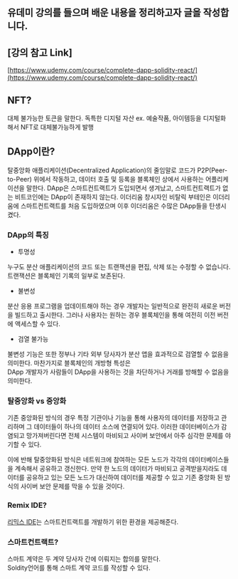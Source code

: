 ## 유데미 강의를 들으며 배운 내용을 정리하고자 글을 작성합니다.

## \[강의 참고 Link\]

[https://www.udemy.com/course/complete-dapp-solidity-react/](https://www.udemy.com/course/complete-dapp-solidity-react/)

## NFT?
대체 불가능한 토큰을 말한다. 독특한 디지털 자산 
ex. 예술작품, 아이템등을 디지털화해서 NFT로 대체불가능하게 발행

## DApp이란?

탈중앙화 애플리케이션(Decentralized Application)의 줄임말로 코드가 P2P(Peer-to-Peer) 위에서 작동하고,
데이터 호출 및 등록을 블록체인 상에서 사용하는 어플리케이션을 말한다.
DApp은 스마트컨트랙트가 도입되면서 생겨났고, 스마트컨트랙트가 없는 비트코인에는 DApp이 존재하지 않는다.
이더리움 창시자인 비탈릭 부테인은 이더리움에 스마트컨트랙트를 처음 도입하였으며 이후 이더리움은 수많은
DApp들을 탄생시켰다.

### DApp의 특징

* 투명성

누구도 분산 애플리케이션의 코드 또는 트랜잭션을 편집, 삭제 또는 수정할 수 없습니다. 트랜잭션은 블록체인 기록의 일부로 보존된다.

* 불변성

분산 응용 프로그램을 업데이트해야 하는 경우 개발자는 일반적으로 완전히 새로운 버전을 빌드하고 출시한다.
그러나 사용자는 원하는 경우 블록체인을 통해 여전히 이전 버전에 액세스할 수 있다. 

* 검열 불가능

불변성 기능은 또한 정부나 기타 외부 당사자가 분산 앱을 효과적으로 검열할 수 없음을 의미한다. 마찬가지로 블록체인의 개방형 특성은  
DApp 개발자가 사람들이 DApp을 사용하는 것을 차단하거나 거래를 방해할 수 없음을 의미한다. 

### 탈중앙화 vs 중앙화

기존 중앙화된 방식의 경우 특정 기관이나 기능을 통해 사용자의 데이터를 저장하고 관리하며 그 데이터들이 하나의
데이터 소스에 연결되어 있다. 이러한 데이터베이스가 감염되고 망가져버린다면 전체 시스템이 마비되고 사이버 보안에서 아주 심각한 문제를 야기할 수 있다.

이에 반해 탈중앙화된 방식은 네트워크에 참여하는 모든 노드가 각각의 데이터베이스들을 계속해서 공유하고 갱신한다. 만약 한 노드의 데이터가 마비되고 공격받을지라도 데이터를 공유하고 있는 모든 노드가 대신하여 데이터를 제공할 수 있고 기존 중앙화 된 방식의 사이버 보안 문제를 막을 수 있을 것이다.


### Remix IDE?

[리믹스 IDE](https://remix.ethereum.org)는 스마트컨트랙트를 개발하기 위한 환경을 제공해준다.

### 스마트컨트랙트?
  
스마트 계약은 두 계약 당사자 간에 이뤄지는 합의를 말한다.       
Soldity언어를 통해 스마트 계약 코드를 작성할 수 있다.


